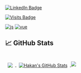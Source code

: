 
[![LinkedIn Badge](https://img.shields.io/badge/LinkedIn-Profile-informational?style=for-the-badge&logo=linkedin&logoColor=white&color=0D76A8)](https://www.linkedin.com/in/hakan-akgül/)

[![Visits Badge](https://badges.pufler.dev/visits/hakan-akgul/hakan-akgul?style=for-the-badge)](https://github.com/hakan-akgul)

[![js](https://img.shields.io/badge/Code-JavaScript-informational?style=for-the-badge&logo=JavaScript&logoColor=white&color=EFD81D)](https://github.com/hakan-akgul)
[![vue](https://img.shields.io/badge/Code-Vue-informational?style=for-the-badge&logo=Vue&logoColor=white&color=42BF94)](https://github.com/hakan-akgul)



## &#x1f4c8; GitHub Stats

<br>

<a href="https://github.com/hakan-akgul">
  <img align="center" style="margin:0.5rem" src="https://github-readme-stats.vercel.app/api/top-langs/?username=hakan-akgul&hide=html,css&title_color=ffffff&text_color=c9cacc&icon_color=4AB197&bg_color=1A2B34" />
</a>

<a href="https://github.com/hakan-akgul">
  <img align="center" style="margin:0.5rem" src="https://github-readme-stats.vercel.app/api?username=hakan-akgul&show_icons=true&line_height=27&count_private=true&title_color=ffffff&text_color=c9cacc&icon_color=4AB097&bg_color=1A2B34" alt="Hakan's GitHub Stats" />
</a>

<img src="https://github-readme-stats.vercel.app/api/top-langs/?username=hakan-akgul&theme=blue-green" />


<br>
